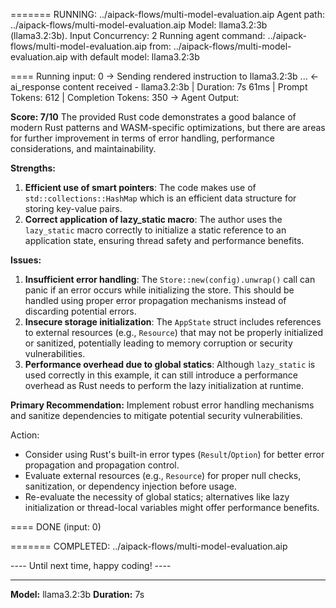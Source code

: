 
======= RUNNING: ../aipack-flows/multi-model-evaluation.aip
     Agent path: ../aipack-flows/multi-model-evaluation.aip
Model: llama3.2:3b (llama3.2:3b). Input Concurrency: 2
Running agent command: ../aipack-flows/multi-model-evaluation.aip
                 from: ../aipack-flows/multi-model-evaluation.aip
   with default model: llama3.2:3b

==== Running input: 0
-> Sending rendered instruction to llama3.2:3b ...
<- ai_response content received - llama3.2:3b | Duration: 7s 61ms | Prompt Tokens: 612 | Completion Tokens: 350
-> Agent Output:

**Score: 7/10** 
The provided Rust code demonstrates a good balance of modern Rust patterns and WASM-specific optimizations, but there are areas for further improvement in terms of error handling, performance considerations, and maintainability.

**Strengths:**
1. **Efficient use of smart pointers**: The code makes use of `std::collections::HashMap` which is an efficient data structure for storing key-value pairs.
2. **Correct application of lazy_static macro**: The author uses the `lazy_static` macro correctly to initialize a static reference to an application state, ensuring thread safety and performance benefits.

**Issues:**
1. **Insufficient error handling**: The `Store::new(config).unwrap()` call can panic if an error occurs while initializing the store. This should be handled using proper error propagation mechanisms instead of discarding potential errors.
2. **Insecure storage initialization**: The `AppState` struct includes references to external resources (e.g., `Resource`) that may not be properly initialized or sanitized, potentially leading to memory corruption or security vulnerabilities.
3. **Performance overhead due to global statics**: Although `lazy_static` is used correctly in this example, it can still introduce a performance overhead as Rust needs to perform the lazy initialization at runtime.

**Primary Recommendation:** Implement robust error handling mechanisms and sanitize dependencies to mitigate potential security vulnerabilities.

Action:

- Consider using Rust's built-in error types (`Result`/`Option`) for better error propagation and propagation control.
- Evaluate external resources (e.g., `Resource`) for proper null checks, sanitization, or dependency injection before usage.
- Re-evaluate the necessity of global statics; alternatives like lazy initialization or thread-local variables might offer performance benefits.

==== DONE (input: 0)

======= COMPLETED: ../aipack-flows/multi-model-evaluation.aip

---- Until next time, happy coding! ----

---
**Model:** llama3.2:3b
**Duration:** 7s
